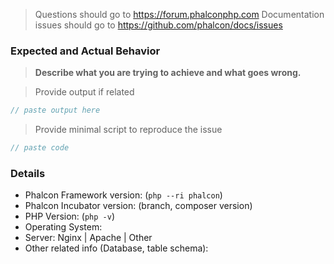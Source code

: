 > Questions should go to https://forum.phalconphp.com
> Documentation issues should go to https://github.com/phalcon/docs/issues

### Expected and Actual Behavior

> **Describe what you are trying to achieve and what goes wrong.**

> Provide output if related

```php
// paste output here
```
> Provide minimal script to reproduce the issue

```php
// paste code
```

### Details

* Phalcon Framework version: (`php --ri phalcon`)
* Phalcon Incubator version: (branch, composer version)
* PHP Version: (`php -v`)
* Operating System:
* Server: Nginx | Apache | Other
* Other related info (Database, table schema): 
